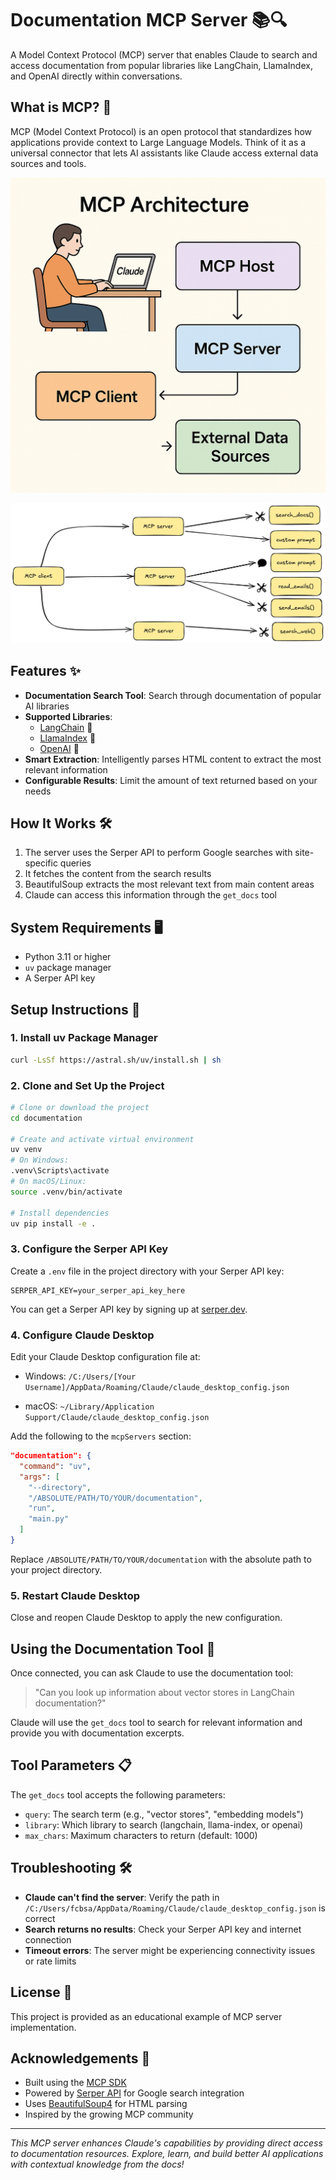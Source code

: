 # Documentation MCP Server 📚🔍

A Model Context Protocol (MCP) server that enables Claude to search and access documentation from popular libraries like LangChain, LlamaIndex, and OpenAI directly within conversations.

## What is MCP? 🤔

MCP (Model Context Protocol) is an open protocol that standardizes how applications provide context to Large Language Models. Think of it as a universal connector that lets AI assistants like Claude access external data sources and tools.

![MCP Architecture](MCP_arch_explained_by_GPT_4o.png)


![MCP Architecture](mcp-diagram-bg.png)

## Features ✨

- **Documentation Search Tool**: Search through documentation of popular AI libraries
- **Supported Libraries**:
  - [LangChain](https://python.langchain.com/docs) 🔗
  - [LlamaIndex](https://docs.llamaindex.ai/en/stable) 🦙
  - [OpenAI](https://platform.openai.com/docs) 🤖
- **Smart Extraction**: Intelligently parses HTML content to extract the most relevant information
- **Configurable Results**: Limit the amount of text returned based on your needs

## How It Works 🛠️

1. The server uses the Serper API to perform Google searches with site-specific queries
2. It fetches the content from the search results
3. BeautifulSoup extracts the most relevant text from main content areas
4. Claude can access this information through the `get_docs` tool

## System Requirements 🖥️

- Python 3.11 or higher
- `uv` package manager
- A Serper API key

## Setup Instructions 🚀

### 1. Install uv Package Manager

```bash
curl -LsSf https://astral.sh/uv/install.sh | sh
```

### 2. Clone and Set Up the Project

```bash
# Clone or download the project
cd documentation

# Create and activate virtual environment
uv venv
# On Windows:
.venv\Scripts\activate
# On macOS/Linux:
source .venv/bin/activate

# Install dependencies
uv pip install -e .
```

### 3. Configure the Serper API Key

Create a `.env` file in the project directory with your Serper API key:

```
SERPER_API_KEY=your_serper_api_key_here
```

You can get a Serper API key by signing up at [serper.dev](https://serper.dev).

### 4. Configure Claude Desktop

Edit your Claude Desktop configuration file at:
- Windows: `/C:/Users/[Your Username]/AppData/Roaming/Claude/claude_desktop_config.json`

- macOS: `~/Library/Application Support/Claude/claude_desktop_config.json`

Add the following to the `mcpServers` section:

```json
"documentation": {
  "command": "uv",
  "args": [
    "--directory",
    "/ABSOLUTE/PATH/TO/YOUR/documentation",
    "run",
    "main.py"
  ]
}
```

Replace `/ABSOLUTE/PATH/TO/YOUR/documentation` with the absolute path to your project directory.

### 5. Restart Claude Desktop

Close and reopen Claude Desktop to apply the new configuration.

## Using the Documentation Tool 🧩

Once connected, you can ask Claude to use the documentation tool:

> "Can you look up information about vector stores in LangChain documentation?"

Claude will use the `get_docs` tool to search for relevant information and provide you with documentation excerpts.

## Tool Parameters 📋

The `get_docs` tool accepts the following parameters:

- `query`: The search term (e.g., "vector stores", "embedding models")
- `library`: Which library to search (langchain, llama-index, or openai)
- `max_chars`: Maximum characters to return (default: 1000)

## Troubleshooting 🛠️

- **Claude can't find the server**: Verify the path in `/C:/Users/fcbsa/AppData/Roaming/Claude/claude_desktop_config.json` is correct
- **Search returns no results**: Check your Serper API key and internet connection
- **Timeout errors**: The server might be experiencing connectivity issues or rate limits

## License 📜

This project is provided as an educational example of MCP server implementation.

## Acknowledgements 🙏

- Built using the [MCP SDK](https://github.com/modelcontextprotocol)
- Powered by [Serper API](https://serper.dev) for Google search integration
- Uses [BeautifulSoup4](https://www.crummy.com/software/BeautifulSoup/) for HTML parsing
- Inspired by the growing MCP community

---

*This MCP server enhances Claude's capabilities by providing direct access to documentation resources. Explore, learn, and build better AI applications with contextual knowledge from the docs!*